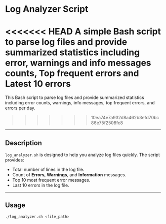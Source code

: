 # Log Analyzer Script

<<<<<<< HEAD
A simple Bash script to parse log files and provide summarized statistics including error, warnings and info messages counts, Top frequent errors and Latest 10 errors
=======
This Bash script to parse log files and provide summarized statistics including error counts, warnings, info messages, top frequent errors, and errors per day.
>>>>>>> 10ea74e7a932d8a462b3efd70bc86e75f2508fc8

---

## Description

`log_analyzer.sh` is designed to help you analyze log files quickly. The script provides:

- Total number of lines in the log file.
- Count of **Errors**, **Warnings**, and **Information** messages.
- Top 10 most frequent error messages.
- Last 10 errors in the log file.

---

## Usage

```bash
./log_analyzer.sh <file_path>
